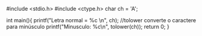#include <stdio.h>
#include <ctype.h>
char ch = 'A';

int main(){
	printf("Letra normal = %c \n", ch);
	//tolower converte o caractere para minúsculo
	printf("Minusculo: %c\n", tolower(ch));
	return 0;
}

